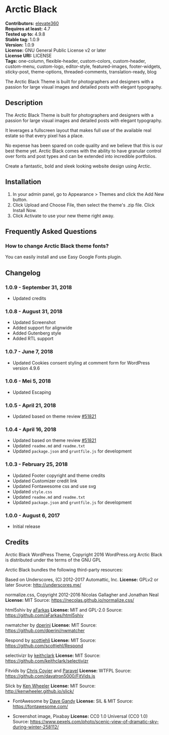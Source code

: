 # Arctic Black #

**Contributors:** [elevate360](https://profiles.wordpress.org/elevate360)  
**Requires at least:** 4.7  
**Tested up to:** 4.9.8  
**Stable tag:** 1.0.9  
**Version:** 1.0.9  
**License:** GNU General Public License v2 or later  
**License URI:** LICENSE  
**Tags:** one-column, flexible-header, custom-colors, custom-header, custom-menu, custom-logo, editor-style, featured-images, footer-widgets, sticky-post, theme-options, threaded-comments, translation-ready, blog  


The Arctic Black Theme is built for photographers and designers with a passion for large visual images and detailed posts with elegant typography.

## Description ##

The Arctic Black Theme is built for photographers and designers with a passion for large visual images and detailed posts with elegant typography.

It leverages a fullscreen layout that makes full use of the available real estate so that every pixel has a place.

No expense has been spared on code quality and we believe that this is our best theme yet.
Arctic Black comes with the ability to have granular control over fonts and post types and can be extended into incredible portfolios.

Create a fantastic, bold and sleek looking website design using Arctic.

## Installation ##

1. In your admin panel, go to Appearance > Themes and click the Add New button.
2. Click Upload and Choose File, then select the theme's .zip file. Click Install Now.
3. Click Activate to use your new theme right away.

## Frequently Asked Questions ##

### How to change Arctic Black theme fonts?
You can easily install and use Easy Google Fonts plugin.
###
## Changelog ##

### 1.0.9 - September 31, 2018 ###
* Updated credits

### 1.0.8 - August 31, 2018 ###
* Updated Screenshot
* Added support for alignwide
* Added Gutenberg style
* Added RTL support

### 1.0.7 - June 7, 2018 ###
* Updated Cookies consent styling at comment form for WordPress version 4.9.6

### 1.0.6 - Mei 5, 2018 ###
* Updated Escaping

### 1.0.5 - April 21, 2018 ###
* Updated based on theme review [#51821](https://themes.trac.wordpress.org/ticket/51821#comment:8)

### 1.0.4 - April 16, 2018 ###
* Updated based on theme review [#51821](https://themes.trac.wordpress.org/ticket/51821#comment:2)
* Updated `readme.md` and `readme.txt`
* Updated `package.json` and `gruntfile.js` for development

### 1.0.3 - February 25, 2018 ###
* Updated Footer copyright and theme credits
* Updated Customizer credit link
* Updated Fontawesome css and use svg
* Updated `style.css`
* Updated `readme.md` and `readme.txt`
* Updated `package.json` and `gruntfile.js` for development

### 1.0.0 - August 6, 2017 ###
* Initial release

## Credits ##

Arctic Black WordPress Theme, Copyright 2016 WordPress.org
Arctic Black is distributed under the terms of the GNU GPL

Arctic Black bundles the following third-party resources:

Based on Underscores, (C) 2012-2017 Automattic, Inc.
**License:** GPLv2 or later
Source: http://underscores.me/

normalize.css, Copyright 2012-2016 Nicolas Gallagher and Jonathan Neal
**License:** MIT
Source: https://necolas.github.io/normalize.css/

html5shiv by [aFarkas](https://github.com/aFarkas)
**License:** MIT and GPL-2.0
Source: https://github.com/aFarkas/html5shiv

nwmatcher by [dperini](https://github.com/dperini)
**License:** MIT
Source: https://github.com/dperini/nwmatcher

Respond by [scottjehli](https://github.com/scottjehli)
**License:** MIT
Source: https://github.com/scottjehl/Respond

selectivizr by [keithclark](https://github.com/keithclark)
**License:** MIT
Source: https://github.com/keithclark/selectivizr

Fitvids by [Chris Coyier](http://chriscoyier.net/) and [Paravel](http://paravelinc.com/)
**License:** WTFPL
Source: https://github.com/davatron5000/FitVids.js

Slick by [Ken Wheeler](https://github.com/kenwheeler)
**License:** MIT
Source: http://kenwheeler.github.io/slick/

- FontAwesome by [Dave Gandy](http://twitter.com/davegandy)
**License:** SIL & MIT
Source: https://fontawesome.com/

- Screenshot image, Pixabay
**License:** CC0 1.0 Universal (CC0 1.0)
Source:
https://www.pexels.com/photo/scenic-view-of-dramatic-sky-during-winter-258112/

